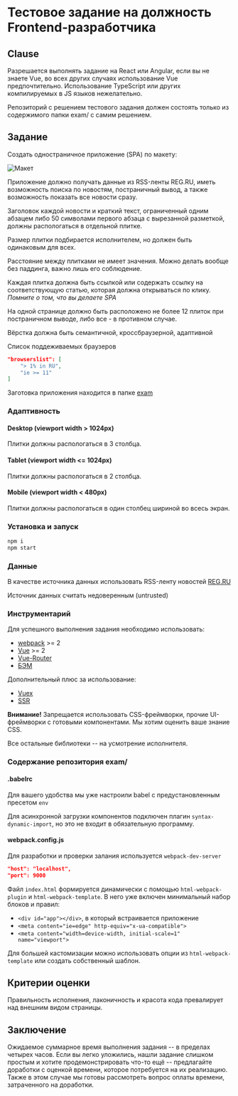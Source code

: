 # Тестовое задание на должность Frontend-разработчика

## Clause

Разрешается выполнять задание на React или Angular, если вы не знаете Vue, во всех других случаях использование Vue предпочтительно. Использование TypeScript или других компилируемых в JS языков нежелательно.

Репозиторий с решением тестового задания должен состоять только из содержимого папки exam/ c самим решением.

## Задание

Создать одностраничное приложение (SPA) по макету:

![Макет](doc/proto.001.png)

Приложение должно получать данные из RSS-ленты REG.RU, иметь возможность поиска по новостям, постраничный вывод, а также возможность показать все новости сразу.

Заголовок каждой новости и краткий текст, ограниченный одним абзацем либо 50 символами первого абзаца с вырезанной разметкой, должны распологаться в отдельной плитке.

Размер плитки подбирается исполнителем, но должен быть одинаковым для всех.

Расстояние между плитками не имеет значения. Можно делать вообще без паддинга, важно лишь его соблюдение.

Каждая плитка должна быть ссылкой или содержать ссылку на соответствующую статью, которая должна открываться по клику. _Помните о том, что вы делаете SPA_

На одной странице должно быть расположено не более 12 плиток при постраничном выводе, либо все - в противном случае.

Вёрстка должна быть семантичной, кроссбраузерной, адаптивной

Список поддеживаемых браузеров
```json
"browserslist": [
    "> 1% in RU",
    "ie >= 11"
]
```

Заготовка приложения находится в папке [exam](exam/)

### Адаптивность

#### Desktop (viewport width > 1024px)
Плитки должны распологаться в 3 столбца.

#### Tablet (viewport width <= 1024px)
Плитки должны распологаться в 2 столбца.

#### Mobile (viewport width < 480px)
Плитки должны распологаться в один столбец шириной во всесь экран.

### Установка и запуск

```bash
npm i
npm start
```

### Данные
В качестве источника данных использовать RSS-ленту новостей [REG.RU](https://www.reg.ru/company/news/rss)

Источник данных считать недоверенным (untrusted)

### Инструментарий

Для успешного выполнения задания необходимо использовать:
* [webpack](https://webpack.js.org) >= 2
* [Vue](https://vuejs.org) >= 2
* [Vue-Router](https://router.vuejs.org)
* [БЭМ](https://ru.bem.info/methodology/naming-convention/)

Дополнительный плюс за использование:
* [Vuex](https://vuex.vuejs.org)
* [SSR](https://ru.vuejs.org/v2/guide/ssr.html)

__Внимание!__ Запрещается использовать CSS-фреймворки, прочие UI-фреймворки с готовыми компонентами. Мы хотим оценить ваше знание CSS.

Все остальные библиотеки -- на усмотрение исполнителя.

### Содержание репозитория exam/

#### .babelrc

Для вашего удобства мы уже настроили babel c предустановленным пресетом `env`

Для асинхронной загрузки компонентов подключен плагин `syntax-dynamic-import`, но это не входит в обязательную программу.

#### webpack.config.js

Для разработки и проверки залания используется `webpack-dev-server`
```json
"host": "localhost",
"port": 9000
```

Файл `index.html` формируется динамически с помощью `html-webpack-plugin` и `html-webpack-template`. В него уже включен минимальный набор блоков и правил:
 * `<div id="app"></div>`, в который встраивается приложение
 * `<meta content="ie=edge" http-equiv="x-ua-compatible">`
 * `<meta content="width=device-width, initial-scale=1" name="viewport">`

Для большей кастомизации можно использовать опции из `html-webpack-template` или создать собственный шаблон.

## Критерии оценки

Правильность исполнения, лаконичность и красота кода превалирует над внешним видом страницы.

## Заключение

Ожидаемое суммарное время выполнения задания -- в пределах четырех часов. Если вы легко уложились, нашли задание слишком простым и хотите продемонстрировать что-то ещё -- предлагайте доработки с оценкой времени, которое потребуется на их реализацию. Также в этом случае мы готовы рассмотреть вопрос оплаты времени, затраченного на доработки.
